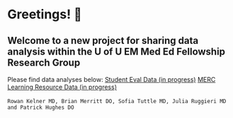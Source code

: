 # Greetings! 👋
## Welcome to a new project for sharing data analysis within the U of U EM Med Ed Fellowship Research Group
Please find data analyses below:
[Student Eval Data (in progress)](Student-Eval-Data-Summary.html)
[MERC Learning Resource Data (in progress)](learning-resources.html)
\
\
`Rowan Kelner MD, Brian Merritt DO, Sofia Tuttle MD, Julia Ruggieri MD and Patrick Hughes DO`
